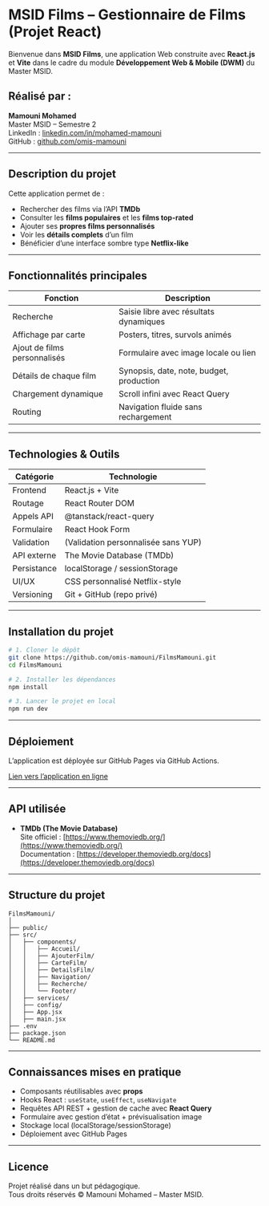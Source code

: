 
# MSID Films – Gestionnaire de Films (Projet React)

Bienvenue dans **MSID Films**, une application Web construite avec **React.js** et **Vite** dans le cadre du module **Développement Web & Mobile (DWM)** du Master MSID.

## Réalisé par :
**Mamouni Mohamed**  
Master MSID – Semestre 2  
LinkedIn : [linkedin.com/in/mohamed-mamouni](https://www.linkedin.com/in/mohamed-mamouni/)  
GitHub : [github.com/omis-mamouni](https://github.com/omis-mamouni)

---

##  Description du projet

Cette application permet de :

-  Rechercher des films via l’API **TMDb**
-  Consulter les **films populaires** et les **films top-rated**
-  Ajouter ses **propres films personnalisés**
-  Voir les **détails complets** d’un film
-  Bénéficier d’une interface sombre type **Netflix-like**

---

##  Fonctionnalités principales

| Fonction                          | Description |
|-----------------------------------|-------------|
|  Recherche                      | Saisie libre avec résultats dynamiques |
|  Affichage par carte           | Posters, titres, survols animés |
|  Ajout de films personnalisés   | Formulaire avec image locale ou lien |
|  Détails de chaque film        | Synopsis, date, note, budget, production |
|  Chargement dynamique           | Scroll infini avec React Query |
|  Routing                        | Navigation fluide sans rechargement |

---

## Technologies & Outils

| Catégorie          | Technologie                     |
|--------------------|----------------------------------|
| Frontend           | React.js + Vite                 |
| Routage            | React Router DOM               |
| Appels API         | @tanstack/react-query          |
| Formulaire         | React Hook Form                |
| Validation         | (Validation personnalisée sans YUP) |
| API externe        | The Movie Database (TMDb)      |
| Persistance        | localStorage / sessionStorage  |
| UI/UX              | CSS personnalisé Netflix-style |
| Versioning         | Git + GitHub (repo privé)      |

---

##  Installation du projet

```bash
# 1. Cloner le dépôt
git clone https://github.com/omis-mamouni/FilmsMamouni.git
cd FilmsMamouni

# 2. Installer les dépendances
npm install

# 3. Lancer le projet en local
npm run dev
```

---

##  Déploiement

L’application est déployée sur GitHub Pages via GitHub Actions.

 [Lien vers l’application en ligne](https://omis-mamouni.github.io/FilmsMamouni)

---

##  API utilisée

- **TMDb (The Movie Database)**  
Site officiel : [https://www.themoviedb.org/](https://www.themoviedb.org/)  
Documentation : [https://developer.themoviedb.org/docs](https://developer.themoviedb.org/docs)

---

##  Structure du projet

```
FilmsMamouni/
│
├── public/
├── src/
│   ├── components/
│   │   ├── Accueil/
│   │   ├── AjouterFilm/
│   │   ├── CarteFilm/
│   │   ├── DetailsFilm/
│   │   ├── Navigation/
│   │   ├── Recherche/
│   │   └── Footer/
│   ├── services/
│   ├── config/
│   ├── App.jsx
│   ├── main.jsx
├── .env
├── package.json
└── README.md
```

---

## Connaissances mises en pratique

- Composants réutilisables avec **props**
- Hooks React : `useState`, `useEffect`, `useNavigate`
- Requêtes API REST + gestion de cache avec **React Query**
- Formulaire avec gestion d’état + prévisualisation image
- Stockage local (localStorage/sessionStorage)
- Déploiement avec GitHub Pages

---

## Licence

Projet réalisé dans un but pédagogique.  
Tous droits réservés © Mamouni Mohamed – Master MSID.
